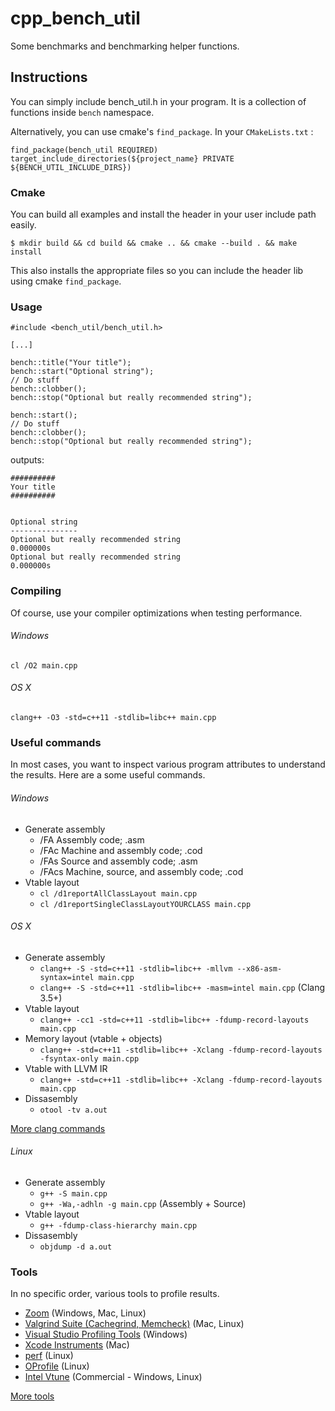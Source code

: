 # cpp_bench_util
Some benchmarks and benchmarking helper functions.

## Instructions
You can simply include bench_util.h in your program. It is a collection of functions inside `bench` namespace.

Alternatively, you can use cmake's `find_package`. In your `CMakeLists.txt` :
```
find_package(bench_util REQUIRED)
target_include_directories(${project_name} PRIVATE ${BENCH_UTIL_INCLUDE_DIRS})
```

### Cmake
You can build all examples and install the header in your user include path easily.
```
$ mkdir build && cd build && cmake .. && cmake --build . && make install
```
This also installs the appropriate files so you can include the header lib using cmake `find_package`.

### Usage
```
#include <bench_util/bench_util.h>

[...]

bench::title("Your title");
bench::start("Optional string");
// Do stuff
bench::clobber();
bench::stop("Optional but really recommended string");

bench::start();
// Do stuff
bench::clobber();
bench::stop("Optional but really recommended string");
```

outputs:

```
##########
Your title
##########


Optional string
---------------
Optional but really recommended string                                0.000000s
Optional but really recommended string                                0.000000s
```

### Compiling
Of course, use your compiler optimizations when testing performance.

###### Windows
`cl /O2 main.cpp`

###### OS X
`clang++ -O3 -std=c++11 -stdlib=libc++ main.cpp`

### Useful commands
In most cases, you want to inspect various program attributes to understand the results. Here are a some useful commands.

###### Windows
- Generate assembly
  - /FA Assembly code; .asm
  - /FAc Machine and assembly code; .cod
  - /FAs Source and assembly code; .asm
  - /FAcs Machine, source, and assembly code; .cod
- Vtable layout
  - `cl /d1reportAllClassLayout main.cpp`
  - `cl /d1reportSingleClassLayoutYOURCLASS main.cpp`

###### OS X
- Generate assembly
  - `clang++ -S -std=c++11 -stdlib=libc++ -mllvm --x86-asm-syntax=intel main.cpp`
  - `clang++ -S -std=c++11 -stdlib=libc++ -masm=intel main.cpp` (Clang 3.5+)
- Vtable layout
  - `clang++ -cc1 -std=c++11 -stdlib=libc++ -fdump-record-layouts main.cpp`
- Memory layout (vtable + objects)
  - `clang++ -std=c++11 -stdlib=libc++ -Xclang -fdump-record-layouts -fsyntax-only main.cpp`
- Vtable with LLVM IR
  - `clang++ -std=c++11 -stdlib=libc++ -Xclang -fdump-record-layouts main.cpp`
- Dissasembly
  - `otool -tv a.out`

[More clang commands](http://clang.llvm.org/docs/CommandGuide/clang.html)

###### Linux
- Generate assembly
  - `g++ -S main.cpp`
  - `g++ -Wa,-adhln -g main.cpp` (Assembly + Source)
- Vtable layout
  - `g++ -fdump-class-hierarchy main.cpp`
- Dissasembly
  - `objdump -d a.out`

### Tools
In no specific order, various tools to profile results.

- [Zoom](http://www.rotateright.com) (Windows, Mac, Linux)
- [Valgrind Suite (Cachegrind, Memcheck)](http://valgrind.org/info/tools.html) (Mac, Linux)
- [Visual Studio Profiling Tools](https://msdn.microsoft.com/en-us/library/bb385770.aspx) (Windows)
- [Xcode Instruments](https://developer.apple.com/library/watchos/documentation/DeveloperTools/Conceptual/InstrumentsUserGuide/index.html) (Mac)
- [perf](https://perf.wiki.kernel.org/index.php/Main_Page) (Linux)
- [OProfile](http://oprofile.sourceforge.net) (Linux)
- [Intel Vtune](https://software.intel.com/en-us/intel-vtune-amplifier-xe) (Commercial - Windows, Linux)

[More tools](https://en.wikipedia.org/wiki/List_of_performance_analysis_tools)
